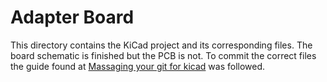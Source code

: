 Adapter Board
=============

This directory contains the KiCad project and its corresponding files. The
board schematic is finished but the PCB is not. To commit the correct files the
guide found at [Massaging your git for kicad](https://jnavila.github.io/plotkicadsch/)
was followed.
